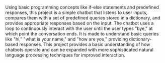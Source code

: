 Using basic programming concepts like if-else statements and predefined responses, this project is a simple chatbot that listens to user inputs, compares them with a set of predefined queries stored in a dictionary, and provides appropriate responses based on the input. The chatbot uses a loop to continuously interact with the user until the user types "bye," at which point the conversation ends. It is made to understand basic queries like "hi," "what is your name," and "how are you," providing dictionary-based responses. This project provides a basic understanding of how chatbots operate and can be expanded with more sophisticated natural language processing techniques for improved interaction.
